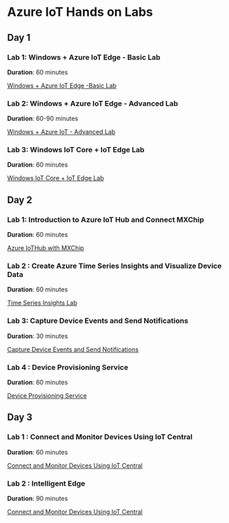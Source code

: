# Azure IoT Hands on Labs

<!-- ![Imported Script](images/ref_architecture.png "Header Image") -->

## Day 1

### Lab 1: Windows + Azure IoT Edge - Basic Lab

**Duration**: 60 minutes

[Windows + Azure IoT Edge -Basic Lab](https://docs.microsoft.com/en-us/azure/iot-edge/quickstart)

### Lab 2: Windows + Azure IoT Edge - Advanced Lab

**Duration**: 60-90 minutes

[Windows + Azure IoT - Advanced Lab](https://github.com/Microsoft/Windows-iotcore-samples/tree/develop/Samples/EdgeModules/SqueezeNetObjectDetection/cs)

### Lab 3: Windows IoT Core + IoT Edge Lab

**Duration**: 60 minutes

[Windows IoT Core + IoT Edge Lab](https://docs.microsoft.com/en-us/azure/iot-edge/tutorial-deploy-stream-analytics)

## Day 2

### Lab 1: Introduction to Azure IoT Hub and Connect MXChip

**Duration**: 60 minutes

[Azure IoTHub with MXChip](https://github.com/Azure-Samples/azureiotlabs/blob/master/IoTHub/README.md)

### Lab 2 : Create Azure Time Series Insights and Visualize Device Data

**Duration**: 60 minutes

[Time Series Insights Lab](https://github.com/Azure-Samples/azureiotlabs/blob/master/timeseriesinsights/README.md)

### Lab 3: Capture Device Events and Send Notifications

**Duration**: 30 minutes

[Capture Device Events and Send Notifications](https://github.com/Azure-Samples/azureiotlabs/blob/master/EventGrid/README.md)

### Lab 4 : Device Provisioning Service

**Duration**: 60 minutes

[Device Provisioning Service](https://docs.microsoft.com/en-us/azure/iot-dps/how-to-connect-mxchip-iot-devkit)

## Day 3

### Lab 1 : Connect and Monitor Devices Using IoT Central  

**Duration**: 60 minutes

[Connect and Monitor Devices Using IoT Central](https://docs.microsoft.com/en-us/azure/iot-central/howto-connect-devkit)

### Lab 2 : Intelligent Edge  

**Duration**: 90 minutes

[Connect and Monitor Devices Using IoT Central](https://docs.microsoft.com/en-us/azure/iot-central/howto-connect-devkit)
